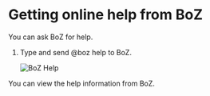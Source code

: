 # Getting online help from BoZ

You can ask BoZ for help.

1.  Type and send @boz help to BoZ.

    ![BoZ Help](boz_help.png "BoZ Help")


You can view the help information from BoZ.


